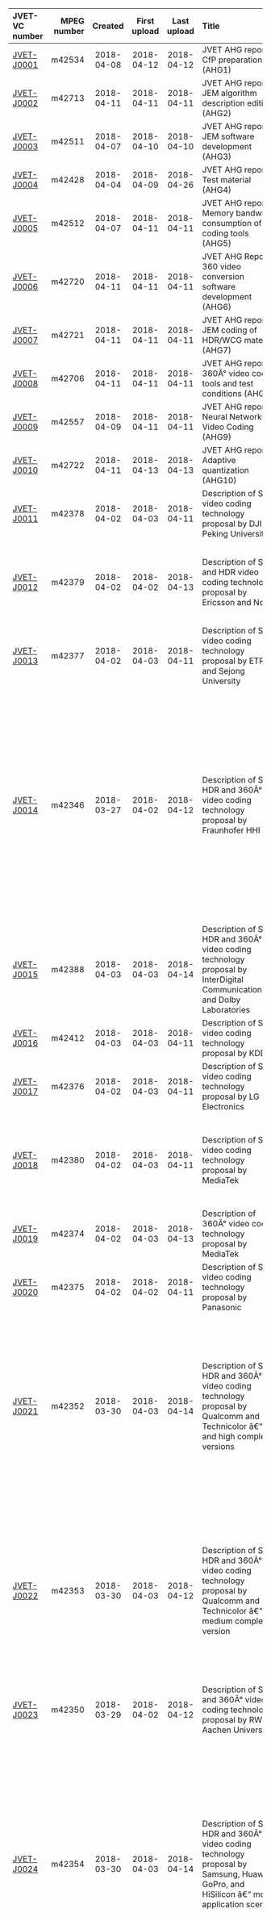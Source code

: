 | JVET-VC number | MPEG number | Created | First upload | Last upload | Title | Authors |
| :------------ | -----------: | :------: | :-----------: | :----------: | :----- | :------ |
| [JVET-J0001](https://jvet-experts.org/doc_end_user/current_document.php?id=3489) | m42534 | 2018-04-08 | 2018-04-12 | 2018-04-12 | JVET AHG report: CfP preparation (AHG1) | J.-R. Ohm, G. J. Sullivan, V. Baroncini, M. Zhou |
| [JVET-J0002](https://jvet-experts.org/doc_end_user/current_document.php?id=3494) | m42713 | 2018-04-11 | 2018-04-11 | 2018-04-11 | JVET AHG report: JEM algorithm description editing (AHG2) | J. Chen, E. Alshina, J. Boyce |
| [JVET-J0003](https://jvet-experts.org/doc_end_user/current_document.php?id=3487) | m42511 | 2018-04-07 | 2018-04-10 | 2018-04-10 | JVET AHG report: JEM software development (AHG3) | X. Li, K. Suehring |
| [JVET-J0004](https://jvet-experts.org/doc_end_user/current_document.php?id=3482) | m42428 | 2018-04-04 | 2018-04-09 | 2018-04-26 | JVET AHG report: Test material (AHG4) | T. Suzuki, V. Baroncini, J. Chen, J. Boyce, S. Liu, A. Norkin |
| [JVET-J0005](https://jvet-experts.org/doc_end_user/current_document.php?id=3488) | m42512 | 2018-04-07 | 2018-04-11 | 2018-04-11 | JVET AHG report: Memory bandwidth consumption of coding tools (AHG5) | X. Li, E. Alshina, R. Hashimoto, T. Ikai, H. Yang |
| [JVET-J0006](https://jvet-experts.org/doc_end_user/current_document.php?id=3495) | m42720 | 2018-04-11 | 2018-04-11 | 2018-04-11 | JVET AHG Report: 360 video conversion software development (AHG6) | Y. He, K. Choi, V. Zakharchenko |
| [JVET-J0007](https://jvet-experts.org/doc_end_user/current_document.php?id=3496) | m42721 | 2018-04-11 | 2018-04-11 | 2018-04-11 | JVET AHG report: JEM coding of HDR/WCG material (AHG7) | A. Segall, E. FranÃ§ois, D. Rusanovskyy |
| [JVET-J0008](https://jvet-experts.org/doc_end_user/current_document.php?id=3493) | m42706 | 2018-04-11 | 2018-04-11 | 2018-04-11 | JVET AHG report: 360Â° video coding tools and test conditions (AHG8)  | J. Boyce, A. Abbas, E. Alshina, G. v. d. Auwera, Y. Ye  |
| [JVET-J0009](https://jvet-experts.org/doc_end_user/current_document.php?id=3490) | m42557 | 2018-04-09 | 2018-04-11 | 2018-04-11 | JVET AHG report: Neural Networks in Video Coding (AHG9) | S. Liu, L. Wang, P. Wu, H. Yang |
| [JVET-J0010](https://jvet-experts.org/doc_end_user/current_document.php?id=3497) | m42722 | 2018-04-11 | 2018-04-13 | 2018-04-13 | JVET AHG report: Adaptive quantization (AHG10) | R. SjÃ¶berg, E. Alshina, S. Ikonin, A. Norkin, T. Wiegand |
| [JVET-J0011](https://jvet-experts.org/doc_end_user/current_document.php?id=3447) | m42378 | 2018-04-02 | 2018-04-03 | 2018-04-11 | Description of SDR video coding technology proposal by DJI and Peking University | Z. Wang, X. Meng, C. Jia, J. Cui, S. H. Wang, S. S. Wang, S. Ma (Peking University), W. Li, Z. Miao, X. Zheng (DJI) |
| [JVET-J0012](https://jvet-experts.org/doc_end_user/current_document.php?id=3448) | m42379 | 2018-04-02 | 2018-04-02 | 2018-04-13 | Description of SDR and HDR video coding technology proposal by Ericsson and Nokia | R. SjÃ¶berg, K. Andersson, R. Yu, Z. Zhang, P. Wennersten (Ericsson), J. Lainema, A. Hallapuro, A. Aminlou, M. Hannuksela, R. Ghaznavi-Youvalari, J. Ridge (Nokia) |
| [JVET-J0013](https://jvet-experts.org/doc_end_user/current_document.php?id=3446) | m42377 | 2018-04-02 | 2018-04-03 | 2018-04-11 | Description of SDR video coding technology proposal by ETRI and Sejong University | J. Kang, H. Lee, S.-C. Lim, J. Lee, H. Y. Kim (ETRI), N.-U. Kim, Y.-L. Lee (Sejong Univ.) |
| [JVET-J0014](https://jvet-experts.org/doc_end_user/current_document.php?id=3421) | m42346 | 2018-03-27 | 2018-04-02 | 2018-04-12 | Description of SDR, HDR and 360Â° video coding technology proposal by Fraunhofer HHI | M. Albrecht, C. Bartnik, S. Bosse, J. Brandenburg, B. Bross, J. Erfurt, V. George, P. Haase, P. Helle, C. Helmrich, A. Henkel, T. Hinz, S. de Luxan Hernandez, S. Kaltenstadler, P. Keydel, H. Kirchhoffer, C. Lehmann, W.-Q. Lim, J. Ma, D. Maniry, D. Marpe, P. Merkle, T. Nguyen, J. Pfaff, J. Rasch, R. Rischke, C. Rudat, M. Schaefer, T. Schierl, H. Schwarz, M. Siekmann, R. Skupin, B. Stallenberger, J. Stegemann, K. Suehring, G. Tech, G. Venugopal, S. Walter, A. Wieckowski, T. Wiegand, M. Winken (Fraunhofer HHI) |
| [JVET-J0015](https://jvet-experts.org/doc_end_user/current_document.php?id=3455) | m42388 | 2018-04-03 | 2018-04-03 | 2018-04-14 | Description of SDR, HDR and 360Â° video coding technology proposal by InterDigital Communications and Dolby Laboratories | X. Xiu, P. Hanhart, R .Vanam, Y. He, Y. Ye (InterDigital), T. Lu, F. Pu, P. Yin, W. Husak, T. Chen (Dolby) |
| [JVET-J0016](https://jvet-experts.org/doc_end_user/current_document.php?id=3479) | m42412 | 2018-04-03 | 2018-04-03 | 2018-04-11 | Description of SDR video coding technology proposal by KDDI | K. Kawamura, Y. Kidani, S. Naito (KDDI)  |
| [JVET-J0017](https://jvet-experts.org/doc_end_user/current_document.php?id=3445) | m42376 | 2018-04-02 | 2018-04-03 | 2018-04-11 | Description of SDR video coding technology proposal by LG Electronics | M. Koo, J. Heo, J. Nam, N. Park, J. Lee, J. Choi, S. Yoo, H. Jang, L. Li, J. Lim, S. Paluri, M. Salehifar, S. Kim (LGE) |
| [JVET-J0018](https://jvet-experts.org/doc_end_user/current_document.php?id=3449) | m42380 | 2018-04-02 | 2018-04-03 | 2018-04-11 | Description of SDR video coding technology proposal by MediaTek | C.-W. Hsu, C.-Y. Chen, T.-D. Chuang, H. Huang, S.-T. Hsiang, C.-C. Chen, M.-S. Chiang, C.-Y. Lai, C.-M. Tsai, Y.-C. Su, Z.-Y. Lin, Y.-L. Hsiao, J. Klopp, I.-H. Wang, Y.-W. Huang, S.-M. Lei (MediaTek) |
| [JVET-J0019](https://jvet-experts.org/doc_end_user/current_document.php?id=3443) | m42374 | 2018-04-02 | 2018-04-03 | 2018-04-13 | Description of 360Â° video coding technology proposal by MediaTek | J.-L. Lin, Y.-H. Lee, C.-H. Shih, S.-Y. Lin, H.-C. Lin, S.-K. Chang, P. Wang, L. Liu, C.-C. Ju (MediaTek) |
| [JVET-J0020](https://jvet-experts.org/doc_end_user/current_document.php?id=3444) | m42375 | 2018-04-02 | 2018-04-02 | 2018-04-11 | Description of SDR video coding technology proposal by Panasonic | T. Toma, T. Nishi, K. Abe, R. Kanoh, C. Lim, J. Li, R. Liao, S. Pavan, H. Sun, H. Teo, V. Drugeon (Panasonic) |
| [JVET-J0021](https://jvet-experts.org/doc_end_user/current_document.php?id=3423) | m42352 | 2018-03-30 | 2018-04-03 | 2018-04-14 | Description of SDR, HDR and 360Â° video coding technology proposal by Qualcomm and Technicolor â€“ low and high complexity versions | Y.-W. Chen, W.-J. Chien, H.-C. Chuang, M. Coban, J. Dong, H. E. Egilmez, N. Hu, M. Karczewicz, A. Ramasubramonian, D. Rusanovskyy, A. Said, V. Seregin, G. Van Der Auwera, K. Zhang, L. Zhang (Qualcomm), P. Bordes, Y. Chen, C. Chevance, E. FranÃ§ois, F. Galpin, M. Kerdranvat, F. Hiron, P. de Lagrange, F. Le LÃ©annec, K. Naser, T. Poirier, F. RacapÃ©, G. Rath, A. Robert, F. Urban, T. Viellard (Technicolor) |
| [JVET-J0022](https://jvet-experts.org/doc_end_user/current_document.php?id=3424) | m42353 | 2018-03-30 | 2018-04-03 | 2018-04-12 | Description of SDR, HDR and 360Â° video coding technology proposal by Qualcomm and Technicolor â€“ medium complexity version | P. Bordes, Y. Chen, C. Chevance, E. FranÃ§ois, F. Galpin, M. Kerdranvat, F. Hiron, P. de Lagrange, F. Le LÃ©annec, K. Naser, T. Poirier, F. RacapÃ©, G. Rath, A. Robert, F. Urban, T. Viellard (Technicolor), Y. Chen, W.-J. Chien, H.-C. Chuang, M. Coban, J. Dong, H. E. Egilmez, N. Hu, M. Karczewicz, A. Ramasubramonian, D. Rusanovskyy, A. Said, V. Seregin, G. Van Der Auwera, K. Zhang, L. Zhang (Qualcomm) |
| [JVET-J0023](https://jvet-experts.org/doc_end_user/current_document.php?id=3422) | m42350 | 2018-03-29 | 2018-04-02 | 2018-04-12 | Description of SDR and 360Â° video coding technology proposal by RWTH Aachen University | M. BlÃ¤ser, J. Sauer, M. Wien (RWTH Aachen Univ.) |
| [JVET-J0024](https://jvet-experts.org/doc_end_user/current_document.php?id=3425) | m42354 | 2018-03-30 | 2018-04-03 | 2018-04-14 | Description of SDR, HDR and 360Â° video coding technology proposal by Samsung, Huawei, GoPro, and HiSilicon â€“ mobile application scenario | A. Alshin, E. Alshina, K. Choi, N. Choi, W. Choi, S. Jeong, C. Kim, J. Min, J. H. Park, M. Park, M. W. Park, Y. Piao, A. Tamse, A. Dsouza, C. Pujara (Samsung), H. Chen, J. Chen, R. Chernyak, S. Esenlik, A. Filippov, S. Gao, S. Ikonin, A. Karabutov, A. M. Kotra, X. Lu, X. Ma, V. Rufitskiy, T. Solovyev, V. Stepin, M. Sychev, T. Wang, Y.-K. Wang, W. Xu, H. Yang, V. Zakharchenko, H. Zhang, Y. Zhao, Z. Zhao, J. Zhou, C. Auyeung, H. Gao, I. Krasnov, R. Mullakhmetov, B. Wang, Y. F. Wong, G. Zhulikov (Huawei), A. Abbas, D. Newman (GoPro), J. An, X. Chen, Y. Lin, Q. Yu, J. Zheng (HiSilicon) |
| [JVET-J0025](https://jvet-experts.org/doc_end_user/current_document.php?id=3426) | m42355 | 2018-03-30 | 2018-04-03 | 2018-04-14 | Description of SDR, HDR and 360Â° video coding technology proposal by Huawei, GoPro, HiSilicon, and Samsung â€“ general application scenario | H. Chen, J. Chen, R. Chernyak, S. Esenlik, A. Filippov, S. Gao, S. Ikonin, A. Karabutov, A. M. Kotra, X. Lu, X. Ma, V. Rufitskiy, T. Solovyev, V. Stepin, M. Sychev, T. Wang, Y.-K. Wang, W. Xu, H. Yang, V. Zakharchenko, H. Zhang, Y. Zhao, Z. Zhao, J. Zhou, C. Auyeung, H. Gao, I. Krasnov, R. Mullakhmetov, B. Wang, Y. F. Wong, G. Zhulikov (Huawei), A. Abbas, D. Newman (GoPro), J. An, X. Chen, Y. Lin, Q. Yu, J. Zheng (HiSilicon), A. Alshin, E. Alshina, K. Choi, N. Choi, W. Choi, S. Jeong, C. Kim, J. Min, J. Park, M. Park, M. W. Park, Y. Piao, A. Tamse, A. Dsouza, C. Pujara (Samsung) |
| [JVET-J0026](https://jvet-experts.org/doc_end_user/current_document.php?id=3427) | m42356 | 2018-03-30 | 2018-04-03 | 2018-04-14 | Description of SDR and HDR video coding technology proposal by Sharp and Foxconn | K. Misra, J. Zhao, A. Segall, W. Zhu, B. Choi, F. Bossen, M. Horowitz, P. Cowan, S. Deshpande, Y. Yasugi, T. Hashimoto, T. Zhou, T. Ikai, T. Chujoh, T. Aono (Sharp), Y.-J. Chang, H.-Y. Jiang, T.-H. Li, Y.-C. Yang (Foxconn Technology Group)  |
| [JVET-J0027](https://jvet-experts.org/doc_end_user/current_document.php?id=3428) | m42357 | 2018-03-30 | 2018-04-02 | 2018-04-17 | Description of SDR and HDR video coding technology proposal by NHK and Sharp | S. Iwamura, S. Nemoto, K. Iguchi, A. Ichigaya (NHK), K. Misra, J. Zhao, A. Segall, W. Zhu, B. Choi, F. Bossen, M. Horowitz, P. Cowan, Y. Yasugi, T. Hashimoto, T. Zhou, T. Ikai, T. Chujoh, T. Aono (Sharp) |
| [JVET-J0028](https://jvet-experts.org/doc_end_user/current_document.php?id=3429) | m42358 | 2018-03-30 | 2018-04-02 | 2018-04-12 | Description of SDR and HDR video coding technology proposal by Sony | T. Suzuki, M. Ikeda, K. Sharman (Sony) |
| [JVET-J0029](https://jvet-experts.org/doc_end_user/current_document.php?id=3430) | m42359 | 2018-03-30 | 2018-04-03 | 2018-04-12 | Description of SDR video coding technology proposal by Tencent | X. Li, X. Xu, X. Zhao, J. Ye, L. Zhao, S. Liu (Tencent) |
| [JVET-J0030](https://jvet-experts.org/doc_end_user/current_document.php?id=3431) | m42360 | 2018-03-30 | 2018-04-02 | 2018-04-11 | Description of 360Â° video coding technology proposal by TNO | A. Gabriel, E. Thomas (TNO) |
| [JVET-J0031](https://jvet-experts.org/doc_end_user/current_document.php?id=3432) | m42361 | 2018-03-30 | 2018-04-01 | 2018-04-12 | Description of SDR video coding technology proposal by University of Bristol | D. Bull, F. Zhang, M. Afonso (Univ. of Bristol) |
| [JVET-J0032](https://jvet-experts.org/doc_end_user/current_document.php?id=3433) | m42362 | 2018-03-30 | 2018-04-02 | 2018-04-12 | Description of SDR video coding technology proposal by University of Science and Technology of China, Peking University, Harbin Institute of Technology, and Wuhan University (IEEE 1857.10 Study Group) | F. Wu, D. Liu, J. Xu, B. Li, H. Li, Z. Chen, L. Li, F. Chen, Y. Dai, L. Guo, Y. Li, Y. Li, J. Lin, C. Ma, N. Yan (USTC), W. Gao, S. Ma, R. Xiong, Y. Xu, J. Li (Peking Univ.), X. Fan, N. Zhang, Y. Wang, T. Zhang, M. Gao (Harbin Inst. Tech.), Z. Chen, Y. Zhou, X. Pan, Y. Li, F. Liu, Y. Wang (Wuhan Univ.) |
| [JVET-J0033](https://jvet-experts.org/doc_end_user/current_document.php?id=3434) | m42363 | 2018-03-30 | 2018-04-03 | 2018-04-12 | Description of 360Â° video coding technology proposal by Zhejiang University | Y. Sun, X. Huangfu, R. Zheng, B. Wang, L. Yu (Zhejiang Univ.) |
| [JVET-J0034](https://jvet-experts.org/doc_end_user/current_document.php?id=3435) | m42365 | 2018-03-30 | 2018-04-02 | 2018-04-13 | AHG9: CNN-based driving of block partitioning for intra slices encoding | F. Galpin, F. RacapÃ©, P. Bordes, F. Le LÃ©annec, E. FranÃ§ois (Technicolor) |
| [JVET-J0035](https://jvet-experts.org/doc_end_user/current_document.php?id=3436) | m42367 | 2018-03-31 | 2018-04-03 | 2018-04-13 | Quadtree plus binary tree with shifting (including software) | J. Ma, A. Wieckowski, V. George, T. Hinz, J. Brandenburg, S. de Luxan Hernandez, H. Kirchhoffer, R. Skupin, H. Schwarz, D. Marpe, T. Schierl, T. Wiegand (HHI) |
| [JVET-J0036](https://jvet-experts.org/doc_end_user/current_document.php?id=3437) | m42368 | 2018-03-31 | 2018-04-03 | 2018-04-13 | Thread Parallel Encoding | A. Wieckowski, T. Hinz, V. George, J. Ma, J. Brandenburg, C. Lehmann, H. Schwarz, D. Marpe, T. Schierl, T. Wiegand (HHI) |
| [JVET-J0037](https://jvet-experts.org/doc_end_user/current_document.php?id=3438) | m42369 | 2018-03-31 | 2018-04-03 | 2018-04-13 | Intra Prediction Modes based on Neural Networks | J. Pfaff, P Helle, D. Maniry, S. Kaltenstadler, B. Stallenberger, P. Merkle, M. Siekmann, H. Schwarz, D. Marpe, T. Wiegand (HHI) |
| [JVET-J0038](https://jvet-experts.org/doc_end_user/current_document.php?id=3439) | m42370 | 2018-03-31 | 2018-04-03 | 2018-04-13 | Signal Adaptive Diffusion Filters For Video Coding | J. Pfaff, J. Rasch, M. SchÃ¤fer, H. Schwarz, M. Winken, A. Henkel, M. Siekmann, D. Marpe, T. Wiegand (HHI) |
| [JVET-J0039](https://jvet-experts.org/doc_end_user/current_document.php?id=3440) | m42371 | 2018-03-31 | 2018-04-03 | 2018-04-13 | Intra Region-based Template Matching | G. Venugopal, H. Schwarz, D. Marpe, T. Wiegand (HHI) |
| [JVET-J0040](https://jvet-experts.org/doc_end_user/current_document.php?id=3441) | m42372 | 2018-03-31 | 2018-04-03 | 2018-04-13 | Set of Transforms | M. Siekmann, B. Stallenberger, C. Bartnik, J. Pfaff, D. Marpe, H. Schwarz, T. Wiegand (HHI) |
| [JVET-J0041](https://jvet-experts.org/doc_end_user/current_document.php?id=3442) | m42373 | 2018-03-31 | 2018-04-03 | 2018-04-13 | Multi-Hypothesis Inter Prediction | M. Winken, C. Bartnik, H. Schwarz, D. Marpe, T. Wiegand (HHI) |
| [JVET-J0042](https://jvet-experts.org/doc_end_user/current_document.php?id=3450) | m42381 | 2018-04-02 | 2018-04-02 | 2018-04-14 | Intra block copy for intra-frame coding | X. Zuo, L. Wang, F. Chen, X. Song (Hikvision) |
| [JVET-J0043](https://jvet-experts.org/doc_end_user/current_document.php?id=3451) | m42382 | 2018-04-02 | 2018-04-02 | 2018-04-09 | AHG9:Convolutional Neural Network Filter for inter frame | J. Yao, X. Song, S. Fang, L. Wang (Hikvision) |
| [JVET-J0044](https://jvet-experts.org/doc_end_user/current_document.php?id=3452) | m42383 | 2018-04-02 | 2018-04-03 | 2018-04-11 | AHG8: Geometry padding for PERP | P. Hanhart, Y. He, Y. Ye (InterDigital) |
| [JVET-J0045](https://jvet-experts.org/doc_end_user/current_document.php?id=3453) | m42384 | 2018-04-02 | 2018-04-03 | 2018-04-14 | On latency reduction for template-based inter prediction | X. Xiu, Y. He, Y. Ye (InterDigital) |
| [JVET-J0046](https://jvet-experts.org/doc_end_user/current_document.php?id=3454) | m42387 | 2018-04-02 | 2018-04-02 | 2018-04-14 | A new video coding scheme using warped reference pictures | J. Kang (ETRI), D. Y. Lee, T. H. Kim, G. H. Park (KHU) |
| [JVET-J0047](https://jvet-experts.org/doc_end_user/current_document.php?id=3456) | m42389 | 2018-04-03 | 2018-04-03 | 2018-04-14 | Further work on top of Tencentâ€™s CfP response | X. Li, X. Xu, X. Zhao, J. Ye, L. Zhao, S. Liu, M. Xu, G. Li (Tencent) |
| [JVET-J0048](https://jvet-experts.org/doc_end_user/current_document.php?id=3457) | m42390 | 2018-04-03 | 2018-04-03 | 2018-04-14 | Non-Square CTU on top of JVET-J0021 | X. Li, X. Zhao, X. Xu, S. Liu (Tencent) |
| [JVET-J0049](https://jvet-experts.org/doc_end_user/current_document.php?id=3458) | m42391 | 2018-04-03 | 2018-04-03 | 2018-04-14 | Coding performance of Tencentâ€™s structure-only scheme | X. Li, X. Zhao, S. Liu (Tencent) |
| [JVET-J0050](https://jvet-experts.org/doc_end_user/current_document.php?id=3459) | m42392 | 2018-04-03 | 2018-04-03 | 2018-04-14 | Intra block copy improvement on top of Tencentâ€™s CfP response | X. Xu, X. Li, G. Li, S. Liu (Tencent) |
| [JVET-J0051](https://jvet-experts.org/doc_end_user/current_document.php?id=3460) | m42393 | 2018-04-03 | 2018-04-03 | 2018-04-14 | Adaptive GOP structure with future reference picture in random access configuration | S. Lee, Y.-W. Chen, W.-J. Chien, M. Karczewicz (Qualcomm) |
| [JVET-J0052](https://jvet-experts.org/doc_end_user/current_document.php?id=3461) | m42394 | 2018-04-03 | 2018-04-03 | 2018-04-15 | Tencent test sequences for video coding development | J. Ye, X. Li, S. Liu, L. Wu, C. Xie, K. Liu, B. Wang, P. Liu, K. Dong, Y. Kuang, W. Feng (Tencent) |
| [JVET-J0053](https://jvet-experts.org/doc_end_user/current_document.php?id=3462) | m42395 | 2018-04-03 | 2018-04-03 | 2018-04-15 | Intra-prediction Mode Propagation for Inter-pictures | K. Zhang, L. Zhang, W.-J Chien, M. Karczewicz (Qualcomm) |
| [JVET-J0054](https://jvet-experts.org/doc_end_user/current_document.php?id=3463) | m42396 | 2018-04-03 | 2018-04-03 | 2018-04-15 | Coupled primary and secondary transform | X. Zhao, X. Li, S. Liu (Tencent) |
| [JVET-J0055](https://jvet-experts.org/doc_end_user/current_document.php?id=3464) | m42397 | 2018-04-03 | 2018-04-03 | 2018-04-14 | Adaptive chroma QP offset on top of Tencent's CfP response | M. Xu, X. Li, S. Liu (Tencent) |
| [JVET-J0056](https://jvet-experts.org/doc_end_user/current_document.php?id=3465) | m42398 | 2018-04-03 | 2018-04-03 | 2018-04-13 | Multi-Dimensional Filter Selection for Deblocking | J. Dong, Y.-H. Chao, W.-J. Chien, L. Zhang, M. Karczewicz (Qualcomm) |
| [JVET-J0057](https://jvet-experts.org/doc_end_user/current_document.php?id=3466) | m42399 | 2018-04-03 | 2018-04-03 | 2018-04-14 | DMVR Extension Based on Template Matching | X. Chen, J. An, J. Zheng (HiSilicon) |
| [JVET-J0058](https://jvet-experts.org/doc_end_user/current_document.php?id=3467) | m42400 | 2018-04-03 | 2018-04-03 | 2018-04-14 | Merge mode modification on top of Tencentâ€™s software in response to CfP | J. Ye, X. Li, S. Liu (Tencent) |
| [JVET-J0059](https://jvet-experts.org/doc_end_user/current_document.php?id=3468) | m42401 | 2018-04-03 | 2018-04-03 | 2018-04-15 | Enhanced Merge Mode based on JEM7.0 | J. An, N. Zhang, X. Chen, J. Zheng (HiSilicon)  |
| [JVET-J0060](https://jvet-experts.org/doc_end_user/current_document.php?id=3469) | m42402 | 2018-04-03 | 2018-04-03 | 2018-04-15 | Surveillance class and CTC for video coding development | X. Ma, H. Zhang, S. Gao, H. Yang, J. Chen (Huawei), S. Chen, D. Wu (Hisilicon) |
| [JVET-J0061](https://jvet-experts.org/doc_end_user/current_document.php?id=3470) | m42403 | 2018-04-03 | 2018-04-03 | 2018-04-14 | Planar Motion Vector Prediction | N. Zhang, J. An, J. Zheng (HiSilicon)  |
| [JVET-J0062](https://jvet-experts.org/doc_end_user/current_document.php?id=3471) | m42404 | 2018-04-03 | 2018-04-03 | 2018-04-15 | Non-Separable Secondary Transform Implementations with Reduced Memory via Hierarchically Structured Matrix-based Transforms | A. Said, H. Egilmez, V. Seregin, M. Karczewicz (Qualcomm) |
| [JVET-J0063](https://jvet-experts.org/doc_end_user/current_document.php?id=3472) | m42405 | 2018-04-03 | 2018-04-03 | 2018-04-14 | Symmetrical mode for bi-prediction | H. Chen, H. Yang, J. Chen (Huawei) |
| [JVET-J0064](https://jvet-experts.org/doc_end_user/current_document.php?id=3473) | m42406 | 2018-04-03 | 2018-04-03 | 2018-04-15 | Prediction dependent transform for intra and inter frame coding | Y. Lin, M. Mao, S. Song, J. Zheng, J. An (HiSilicon), C. Zhu (UESTC)  |
| [JVET-J0065](https://jvet-experts.org/doc_end_user/current_document.php?id=3474) | m42407 | 2018-04-03 | 2018-04-03 | 2018-04-12 | Further investigations on multi-line intra prediction | L. Zhao, X. Zhao, X. Li, S. Liu (Tencent) |
| [JVET-J0066](https://jvet-experts.org/doc_end_user/current_document.php?id=3475) | m42408 | 2018-04-03 | 2018-04-03 | 2018-04-19 | Complexity Reduction for Adaptive Multiple Transforms (AMT) using Adjustment Stages | A. Said, H. Egilmez, V. Seregin, M. Karczewicz (Qualcomm) |
| [JVET-J0067](https://jvet-experts.org/doc_end_user/current_document.php?id=3476) | m42409 | 2018-04-03 | 2018-04-03 | 2018-04-13 | Additional information on HDR video coding technology proposal by Qualcomm and Technicolor | D. Rusanovskyy, A. K. Ramasubramonian, M. Karczewicz (Qualcomm), E. FranÃ§ois (Technicolor) |
| [JVET-J0068](https://jvet-experts.org/doc_end_user/current_document.php?id=3477) | m42410 | 2018-04-03 | 2018-04-15 | 2018-04-19 | Crosscheck of JVET-J0051 Adaptive GOP structure with future reference picture | G. Li (Tencent)  |
| [JVET-J0069](https://jvet-experts.org/doc_end_user/current_document.php?id=3478) | m42411 | 2018-04-03 | 2018-04-03 | 2018-04-14 | Extension of Simplified PDPC to Diagonal Intra Modes | G. Van der Auwera, V. Seregin, A. Said, M. Karczewicz (Qualcomm)  |
| [JVET-J0070](https://jvet-experts.org/doc_end_user/current_document.php?id=3480) | m42413 | 2018-04-03 | 2018-04-06 | 2018-04-14 | Multiple reference line intra prediction based on JEM7.0 | P.-H. Lin, P. Sung, C.-C. Lin, C.-L. Lin (ITRI) |
| [JVET-J0071](https://jvet-experts.org/doc_end_user/current_document.php?id=3481) | m42414 | 2018-04-03 | 2018-04-03 | 2018-04-15 | Non-local Structure-based Filter with integer operation | X. Meng, C. Jia, Z. Wang, S. S. Wang, S. Ma (Peking Univ.), X. Zheng (DJI) |
| [JVET-J0072](https://jvet-experts.org/doc_end_user/current_document.php?id=3483) | m42436 | 2018-04-04 | 2018-04-04 | 2018-04-16 | SW for technology proposal by Samsung, Huawei, GoPro, and HiSilicon â€“ mobile application scenario (JVET-J0024) | A. Alshin, E. Alshina, K. Choi, N.Choi, W.Choi, A. Dsouza, R. N. Gadde, S. Jeong, B. Jin, C. Kim, J. Min, J. Park, M. Park, M.W.Park, Y. Piao, C. Pujara, A. Tamse, H. Yang (Samsung), H. Chen, J. Chen, R. Chernyak, S. Esenlik, A. Filippov, S. Gao, S. Ikonin, A. Karabutov, A. M. Kotra, X. Lu, X. Ma, V. Rufitskiy, T. Solovyev, V. Stepin, M. Sychev, T. Wang, Y.-K. Wang, W. Xu, H. Yang, V. Zakharchenko, H. Zhang, Y. Zhao, Z. Zhao, J. Zhou, C. Auyeung, H. Gao, I. Krasnov, R. Mullakhmetov, B. Wang, Y. F. Wong, G. Zhulikov (Huawei), A. Abbas, D. Newman, J. An, X. Chen, Y. Lin, Q. Yu, J. Zheng (HiSilicon) |
| [JVET-J0073](https://jvet-experts.org/doc_end_user/current_document.php?id=3484) | m42476 | 2018-04-05 | 2018-04-05 | 2018-04-11 | Dynamic viewports for 360Â° video CfP subjective testing | J. Boyce, Z. Deng (Intel) |
| [JVET-J0074](https://jvet-experts.org/doc_end_user/current_document.php?id=3485) | m42452 | 2018-04-05 | 2018-04-06 | 2018-04-06 | Withdrawn |  |
| [JVET-J0075](https://jvet-experts.org/doc_end_user/current_document.php?id=3486) | m42510 | 2018-04-07 | 2018-04-07 | 2018-04-13 | Partition only software of the video coding technology proposal by Qualcomm and Technicolor | Y.-W. Chen, W.-J. Chien, H.-C. Chuang, M. Coban, J. Dong, H. E. Egilmez, N. Hu, M. Karczewicz, A. Ramasubramonian, D. Rusanovskyy, A. Said, V. Seregin, G. Van Der Auwera, K. Zhang, L. Zhang (Qualcomm), P. Bordes, Y. Chen, C. Chevance, E. FranÃ§ois, F. Galpin, M. Kerdranvat, F. Hiron, P. de Lagrange, F. Le LÃ©annec, K. Naser, T. Poirier, F. RacapÃ©, G. Rath, A. Robert, F. Urban, T. Viellard (Technicolor) |
| [JVET-J0076](https://jvet-experts.org/doc_end_user/current_document.php?id=3491) | m42684 | 2018-04-10 | 2018-04-15 | 2018-04-17 | AHG9: Crosscheck of CNN filter in JVET-I0022 as in-loop filter and post-processing filter | L. Zhao, X. Li, S. Liu (Tencent), H. Dou, Z. Deng (Intel) |
| [JVET-J0077](https://jvet-experts.org/doc_end_user/current_document.php?id=3492) | m42697 | 2018-04-10 | 2018-04-10 | 2018-04-15 | Deblocking Improvements for Large CUs | W. Zhu, K. Misra, A. Segall (Sharp) |
| [JVET-J0078](https://jvet-experts.org/doc_end_user/current_document.php?id=3499) | m42730 | 2018-04-12 | 2018-04-12 | 2018-04-12 | AHG8: Reporting template for dynamic viewports results | J. Boyce, P. Hanhart  |
| [JVET-J0079](https://jvet-experts.org/doc_end_user/current_document.php?id=3500) | m42731 | 2018-04-12 | 2018-04-12 | 2018-04-12 | Cross-check of JVET-J0042 Intra block copy for intra-frame coding | J. Chen, K. Choi |
| [JVET-J0080](https://jvet-experts.org/doc_end_user/current_document.php?id=3498) | m42723 | 2018-04-11 | 2018-04-11 | 2018-04-16 | Results of Subjective Testing of Responses to the Joint CfP on Video Compression Technology with Capability beyond HEVC | V. Baroncini |
| [JVET-J0081](https://jvet-experts.org/doc_end_user/current_document.php?id=3501) | m42749 | 2018-04-13 | 2018-04-13 | 2018-04-15 | Comments on Test Model Development | M. Zhou, W. Wan, T. Hellman, P. Chen (Broadcom), O. Hugosson, D. Symes, A. Duenas (ARM), E. Chai (RealTek) |
| [JVET-J0082](https://jvet-experts.org/doc_end_user/current_document.php?id=3502) | m42753 | 2018-04-13 | 2018-04-13 | 2018-04-15 | BoG report on survey of proposed technology in SDR category | M. Zhou  |
| [JVET-J0083](https://jvet-experts.org/doc_end_user/current_document.php?id=3503) | m42758 | 2018-04-13 | 2018-04-13 | 2018-04-14 | Memory usage analysis in available software packages of the responses | K. Kawamura, S. Naito (KDDI)  |
| [JVET-J0084](https://jvet-experts.org/doc_end_user/current_document.php?id=3504) | m42763 | 2018-04-15 | 2018-04-15 | 2018-04-15 | BoG on survey of proposed technology in HDR category | A. Segall  |
| [JVET-J0085](https://jvet-experts.org/doc_end_user/current_document.php?id=3505) | m42768 | 2018-04-15 | 2018-04-15 | 2018-04-20 | BoG report on 360Â° video | J. Boyce  |
| [JVET-J0086](https://jvet-experts.org/doc_end_user/current_document.php?id=3506) | m42770 | 2018-04-15 | 2018-04-15 | 2018-04-17 | Proposal for starting point of Test Model development | W. -J. Chien, M. Karczewicz (Qualcomm), E. Francois (Technicolor), Y. Ye (Interdigital) |
| [JVET-J0087](https://jvet-experts.org/doc_end_user/current_document.php?id=3507) | m42781 | 2018-04-16 | 2018-04-16 | 2018-04-16 | A placeholder concept and a software development plan for the test model and the core experiment common ground software | Y.-W. Huang (MediaTek)  |
| [JVET-J0088](https://jvet-experts.org/doc_end_user/current_document.php?id=3508) | m42792 | 2018-04-16 | 2018-04-16 | 2018-04-16 | Proposed Test Model toolset | J. Boyce, S. Wong, Z. Deng  |
| [JVET-J0089](https://jvet-experts.org/doc_end_user/current_document.php?id=3509) | m42798 | 2018-04-17 | 2018-04-17 | 2018-04-17 | Suggestion on non-HEVC inherited approach | E. Alshina, K. Choi (Samsung), J. Chen, Y.-K. Wang, H. Yang (Huawei), A. Abbas, D. Newman (GoPro), Jianhua Zheng (Hisilicon) |
| [JVET-J0090](https://jvet-experts.org/doc_end_user/current_document.php?id=3510) | m42800 | 2018-04-17 | 2018-04-17 | 2018-04-18 | AHG5: Measurement result of memory bandwidth comparison with JEM and HM | R. Hashimoto, S. Mochizuki (Renesas)  |
| [JVET-J0091](https://jvet-experts.org/doc_end_user/current_document.php?id=3511) | m42805 | 2018-04-17 | 2018-04-18 | 2018-04-18 | Cross-check of JVET-J0090 Measurement result of memory bandwidth on JEM | G. Li  |
| [JVET-J0092](https://jvet-experts.org/doc_end_user/current_document.php?id=3512) | m42806 | 2018-04-17 | 2018-04-17 | 2018-04-17 | Cross-check of JVET-J0090 Measurement result of memory bandwidth on HM | T. Zhou, T. ikai (Sharp)  |
| [JVET-J0093](https://jvet-experts.org/doc_end_user/current_document.php?id=3513) | m42811 | 2018-04-18 | 2018-04-18 | 2018-04-18 | Two tier test model | J. Boyce (Intel), Y. Ye (InterDigital), Y.-W. Huang (Mediatek), M. Karczewicz (Qualcomm), E. FranÃ§ois (Technicolor), W. Husak (Dolby), J. Ridge (Nokia), A. Abbas (GoPro)  |
| [JVET-J0094](https://jvet-experts.org/doc_end_user/current_document.php?id=3514) | m42813 | 2018-04-18 | 2018-04-18 | 2018-04-18 | Suggested process to select the Benchmark Set | B. Bross, A. Wieckowski, H. Schwarz, D. Marpe, T. Wiegand (HHI) |
| [JVET-J0095](https://jvet-experts.org/doc_end_user/current_document.php?id=3515) | m42814 | 2018-04-18 | 2018-04-18 | 2018-04-18 | NextSoftware as Test Software | A. Wieckowski, T. Hinz, B. Bross, T. Nguyen, J. Ma, K. Suehring, H. Schwarz, D. Marpe, T. Wiegand (HHI) |
| [JVET-J0096](https://jvet-experts.org/doc_end_user/current_document.php?id=3516) | m42815 | 2018-04-19 | 2018-04-19 | 2018-04-19 | BoG report on Benchmark Set tool selection | J. Boyce  |
| [JVET-J0097](https://jvet-experts.org/doc_end_user/current_document.php?id=3519) | m42828 | 2018-04-20 | 2018-04-20 | 2018-04-20 | BoG Report: High Dynamic Range and Wide Color Gamut Content  | A. Segall  |
| [JVET-J0098](https://jvet-experts.org/doc_end_user/current_document.php?id=3522) | m42831 | 2018-04-20 |  |  | Description of Core Experiment 9 (CE9): Decoder Side Motion Vector Derivation |  |
| [JVET-J0099](https://jvet-experts.org/doc_end_user/current_document.php?id=3524) | m42833 | 2018-04-20 |  |  | Core Experiment 6: Transforms and transform signalling | Amir Said, Xin Zhao |
| [JVET-J0100](https://jvet-experts.org/doc_end_user/current_document.php?id=3533) | m42842 | 2018-04-20 | 2018-04-20 | 2018-04-24 | Benchmark Set Results | A. Wieckowski, T. Hinz, B. Bross, T. Nguyen, J. Ma, K. Suehring, H. Schwarz, D. Marpe, T. Wiegand (HHI) |
| [JVET-J0101](https://jvet-experts.org/doc_end_user/current_document.php?id=3636) | m43055 | 2018-07-02 |  |  | CE1: Context modeling of MTT split modes (Test 1.0.17) | Y. Zhao yin.zhao@huawei.com, haitao.yang@huawei.com J. Chen(Huawei) |
| [JVET-J1000](https://jvet-experts.org/doc_end_user/current_document.php?id=3537) | m42852 | 2018-04-25 | 2018-07-10 | 2018-07-10 | Meeting Report of the 10th JVET Meeting | G. J. Sullivan, J.-R. Ohm |
| [JVET-J1001](https://jvet-experts.org/doc_end_user/current_document.php?id=3538) | m42853 | 2018-04-25 | 2018-05-09 | 2018-06-15 | Versatile Video Coding (Draft 1) | B. Bross  |
| [JVET-J1002](https://jvet-experts.org/doc_end_user/current_document.php?id=3539) | m42854 | 2018-04-25 | 2018-05-09 | 2018-06-16 | Algorithm description for Versatile Video Coding and Test Model 1 (VTM 1) | J. Chen, E. Alshina |
| [JVET-J1003](https://jvet-experts.org/doc_end_user/current_document.php?id=3540) | m42855 | 2018-04-25 | 2018-09-24 | 2018-09-24 | Report of results from the Call for Proposals on Video Compression with Capability beyond HEVC | V. Baroncini, J.-R. Ohm, G. J. Sullivan |
| [JVET-J1005](https://jvet-experts.org/doc_end_user/current_document.php?id=3541) | m42856 | 2018-04-25 | 2018-04-25 | 2018-05-29 | Methodology and reporting template for tool testing | W.-J. Chien, J. Boyce, E. Alshina, J. Chen, E. FranÃ§ois, Y. He, Y. W. Huang  |
| [JVET-J1010](https://jvet-experts.org/doc_end_user/current_document.php?id=3536) | m42845 | 2018-04-20 | 2018-04-24 | 2018-06-14 | JVET common test conditions and software reference configurations | J. Boyce, K. Suehring, X. Li, V. Seregin |
| [JVET-J1011](https://jvet-experts.org/doc_end_user/current_document.php?id=3530) | m42839 | 2018-04-20 | 2018-05-02 | 2018-06-15 | JVET common test conditions and evaluation procedures for HDR/WCG video | A. Segall, E. FranÃ§ois, D. Rusanovskyy (editors)  |
| [JVET-J1012](https://jvet-experts.org/doc_end_user/current_document.php?id=3535) | m42844 | 2018-04-20 | 2018-04-28 | 2018-04-28 | JVET common test conditions and evaluation procedures for 360Â° video | P. Hanhart, J. Boyce, K. Choi |
| [JVET-J1021](https://jvet-experts.org/doc_end_user/current_document.php?id=3532) | m42841 | 2018-04-20 | 2018-04-20 | 2018-06-19 | Description of Core Experiment 1 (CE1): Partitioning | J. Ma, F. Le LÃ©annec, M. W. Park |
| [JVET-J1022](https://jvet-experts.org/doc_end_user/current_document.php?id=3526) | m42835 | 2018-04-20 | 2018-04-20 | 2018-05-14 | Description of Core Experiment 2 (CE2): In-Loop Filters | L. Zhang, K. Andersson, C.-Y. Chen |
| [JVET-J1023](https://jvet-experts.org/doc_end_user/current_document.php?id=3520) | m42829 | 2018-04-20 | 2018-04-20 | 2018-06-21 | Description of Core Experiment 3 (CE3): Intra Prediction and Mode Coding | G. Van der Auwera, J. Heo, A. Filippov |
| [JVET-J1024](https://jvet-experts.org/doc_end_user/current_document.php?id=3529) | m42838 | 2018-04-20 | 2018-04-20 | 2018-05-28 | Description of Core Experiment 4 (CE4): Inter prediction and motion vector coding | H. Yang, S. Liu, K. Zhang |
| [JVET-J1025](https://jvet-experts.org/doc_end_user/current_document.php?id=3517) | m42824 | 2018-04-20 | 2018-04-20 | 2018-05-31 | Description of Core Experiment 5 (CE5): Arithmetic Coding Engine | T. Nguyen, A. Said |
| [JVET-J1026](https://jvet-experts.org/doc_end_user/current_document.php?id=3525) | m42834 | 2018-04-20 | 2018-04-20 | 2018-05-23 | Description of Core Experiment 6 (CE6): Transforms and transform signalling | A. Said, X. Zhao |
| [JVET-J1027](https://jvet-experts.org/doc_end_user/current_document.php?id=3531) | m42840 | 2018-04-20 | 2018-04-20 | 2018-05-18 | Description of Core Experiment 7 (CE7): Quantization and coefficient coding | H. Schwarz, M. Coban |
| [JVET-J1028](https://jvet-experts.org/doc_end_user/current_document.php?id=3521) | m42830 | 2018-04-20 | 2018-04-20 | 2018-05-23 | Description of Core Experiment 8 (CE8): Current Picture Referencing | X. Xu, K. MÃ¼ller, L. Wang |
| [JVET-J1029](https://jvet-experts.org/doc_end_user/current_document.php?id=3523) | m42832 | 2018-04-20 | 2018-04-20 | 2018-05-14 | Description of Core Experiment 9 (CE9): Decoder Side Motion Vector Derivation | S. Esenlik, Y. W. Chen |
| [JVET-J1030](https://jvet-experts.org/doc_end_user/current_document.php?id=3518) | m42827 | 2018-04-20 | 2018-04-20 | 2018-05-12 | Description of Core Experiment 10 (CE10): Combined and multi-hypothesis prediction | C.-W. Hsu, M. Winken, X. Xiu |
| [JVET-J1031](https://jvet-experts.org/doc_end_user/current_document.php?id=3528) | m42837 | 2018-04-20 | 2018-04-20 | 2018-05-25 | Description of Core Experiment 11 (CE11): Composite reference pictures | X. Zheng, G. Li, Y.Li |
| [JVET-J1032](https://jvet-experts.org/doc_end_user/current_document.php?id=3527) | m42836 | 2018-04-20 | 2018-04-20 | 2018-05-04 | Description of Core Experiment 12 (CE12): Mapping for HDR content  | E. FranÃ§ois, D. Rusanovskyy, P. Yin |
| [JVET-J1033](https://jvet-experts.org/doc_end_user/current_document.php?id=3534) | m42843 | 2018-04-20 | 2018-04-20 | 2018-05-12 | Description of Core Experiment 13 (CE13): Projection formats | P. Hanhart, J.-L. Lin |

